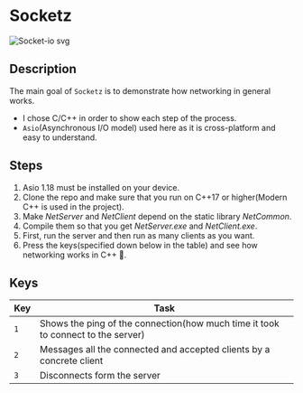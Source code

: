 # Socketz

![Socket-io svg](https://github.com/user-attachments/assets/4fcf7cd7-04d5-4c87-9c5b-2d7c5263e0e1)

Description
-

The main goal of `Socketz` is to demonstrate how networking in general works.

-  I chose C/C++ in order to show each step of the process.
-  `Asio`(Asynchronous I/O model) used here as it is cross-platform and easy to understand.

Steps
-
1. Asio 1.18 must be installed on your device.
2. Clone the repo and make sure that you run on C++17 or higher(Modern C++ is used in the project).
3. Make *NetServer* and *NetClient* depend on the static library *NetCommon*.
4. Compile them so that you get *NetServer.exe* and *NetClient.exe*.
5. First, run the server and then run as many clients as you want.
6. Press the keys(specified down below in the table) and see how networking works in C++ 🤙.

Keys
-

| Key | Task |
|---|---|
| `1` | Shows the ping of the connection(how much time it took to connect to the server) |
| `2` | Messages all the connected and accepted clients by a concrete client|
| `3` | Disconnects form the server |
